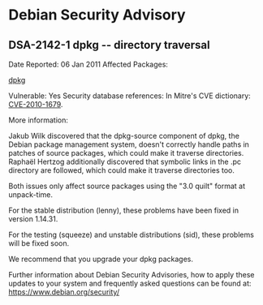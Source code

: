 
Debian Security Advisory
========================


DSA-2142-1 dpkg -- directory traversal
--------------------------------------



Date Reported:
06 Jan 2011
Affected Packages:

[dpkg](https://packages.debian.org/src:dpkg)

Vulnerable:
Yes
Security database references:
In Mitre's CVE dictionary: [CVE-2010-1679](https://security-tracker.debian.org/tracker/CVE-2010-1679).  

More information:

Jakub Wilk discovered that the dpkg-source component of dpkg, the Debian
package management system, doesn't correctly handle paths in patches of
source packages, which could make it traverse directories.
Raphaël Hertzog additionally discovered that symbolic links in the .pc
directory are followed, which could make it traverse directories too.


Both issues only affect source packages using the "3.0 quilt" format at
unpack-time.


For the stable distribution (lenny), these problems have been fixed in
version 1.14.31.


For the testing (squeeze) and unstable distributions (sid),
these problems will be fixed soon.


We recommend that you upgrade your dpkg packages.


Further information about Debian Security Advisories, how to apply
these updates to your system and frequently asked questions can be
found at: <https://www.debian.org/security/>





